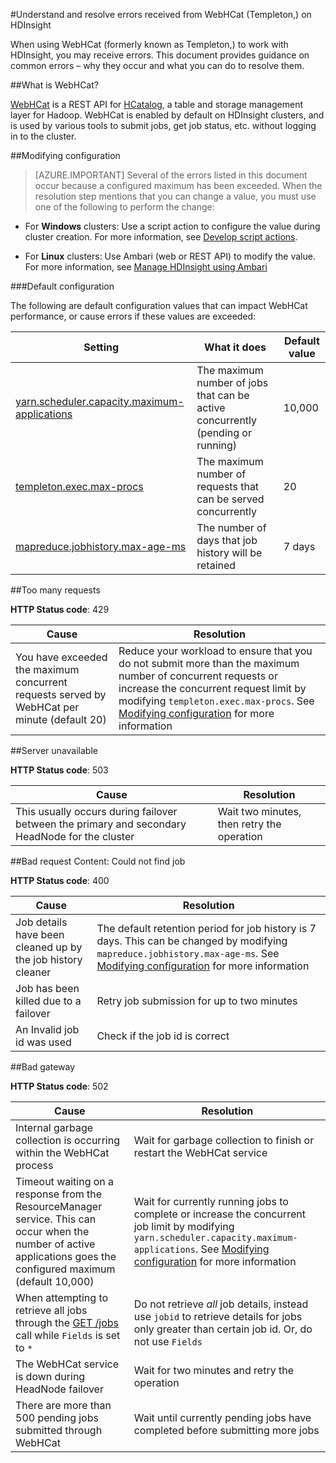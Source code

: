 <properties
 pageTitle="Understand and resolve WebHCat errors on HDInsight"
 description="Learn how to about common errors returned by WebHCat on HDInsight and how to resolve them."
 services="hdinsight"
 documentationCenter=""
 authors="Blackmist"
 manager="paulettm"
 editor="cgronlun"/>

<tags
 ms.service="hdinsight"
 ms.devlang="na"
 ms.topic="article"
 ms.tgt_pltfrm="na"
 ms.workload="big-data"
 ms.date="06/04/2015"
 ms.author="larryfr"/>

#Understand and resolve errors received from WebHCat (Templeton,) on HDInsight

When using WebHCat (formerly known as Templeton,) to work with HDInsight, you may receive errors. This document provides guidance on common errors – why they occur and what you can do to resolve them.

##What is WebHCat?

[WebHCat](https://cwiki.apache.org/confluence/display/Hive/WebHCat) is a REST API for [HCatalog](https://cwiki.apache.org/confluence/display/Hive/HCatalog), a table and storage management layer for Hadoop. WebHCat is enabled by default on HDInsight clusters, and is used by various tools to submit jobs, get job status, etc. without logging in to the cluster.

##Modifying configuration

> [AZURE.IMPORTANT] Several of the errors listed in this document occur because a configured maximum has been exceeded. When the resolution step mentions that you can change a value, you must use one of the following to perform the change:

* For **Windows** clusters: Use a script action to configure the value during cluster creation. For more information, see [Develop script actions](hdinsight-hadoop-script-actions.md).

* For **Linux** clusters: Use Ambari (web or REST API) to modify the value. For more information, see [Manage HDInsight using Ambari](hdinsight-hadoop-manage-ambari.md)

###Default configuration

The following are default configuration values that can impact WebHCat performance, or cause errors if these values are exceeded:

| Setting | What it does | Default value |
| ------- | ------------ | ------------- |
| [yarn.scheduler.capacity.maximum-applications][maximum-applications] | The maximum number of jobs that can be active concurrently (pending or running) | 10,000 |
| [templeton.exec.max-procs][max-procs] | The maximum number of requests that can be served concurrently | 20 |
| [mapreduce.jobhistory.max-age-ms][max-age-ms] | The number of days that job history will be retained | 7 days |

##Too many requests

**HTTP Status code**: 429

| Cause | Resolution |
| ----- | ---------- |
| You have exceeded the maximum concurrent requests served by WebHCat per minute (default 20) | Reduce your workload to ensure that you do not submit more than the maximum number of concurrent requests or increase the concurrent request limit by modifying `templeton.exec.max-procs`. See [Modifying configuration](#modifying-configuration) for more information |

##Server unavailable

**HTTP Status code**: 503

| Cause | Resolution |
| ---------------- | ------------------- |
| This usually occurs during failover between the primary and secondary HeadNode for the cluster | Wait two minutes, then retry the operation |

##Bad request Content: Could not find job

**HTTP Status code**: 400

| Cause | Resolution |
| ---------------- | ------------------- |
| Job details have been cleaned up by the job history cleaner | The default retention period for job history is 7 days. This can be changed by modifying `mapreduce.jobhistory.max-age-ms`. See [Modifying configuration](#modifying-configuration) for more information |
| Job has been killed due to a failover | Retry job submission for up to two minutes |
| An Invalid job id was used | Check if the job id is correct |

##Bad gateway

**HTTP Status code**: 502

| Cause | Resolution |
| ---------------- | ------------------- |
| Internal garbage collection is occurring within the WebHCat process | Wait for garbage collection to finish or restart the WebHCat service |
| Timeout waiting on a response from the ResourceManager service. This can occur when the number of active applications goes the configured maximum (default 10,000) | Wait for currently running jobs to complete or increase the concurrent job limit by modifying `yarn.scheduler.capacity.maximum-applications`. See [Modifying configuration](#modifying-configuration) for more information  |
| When attempting to retrieve all jobs through the [GET /jobs](https://cwiki.apache.org/confluence/display/Hive/WebHCat+Reference+Jobs) call while `Fields` is set to  `*` | Do not retrieve *all* job details, instead use `jobid` to retrieve details for jobs only greater than certain job id. Or, do not use `Fields` |
| The WebHCat service is down during HeadNode failover | Wait for two minutes and retry the operation |
| There are more than 500 pending jobs submitted through WebHCat | Wait until currently pending jobs have completed before submitting more jobs |

[maximum-applications]: http://docs.hortonworks.com/HDPDocuments/HDP2/HDP-2.1.3/bk_system-admin-guide/content/setting_application_limits.html
[max-procs]: https://hive.apache.org/javadocs/hcat-r0.5.0/configuration.html
[max-age-ms]: http://docs.hortonworks.com/HDPDocuments/HDP2/HDP-2.0.6.0/ds_Hadoop/hadoop-mapreduce-client/hadoop-mapreduce-client-core/mapred-default.xml
